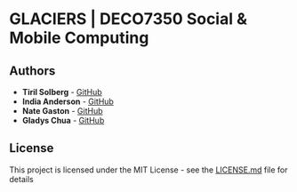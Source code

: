 # GLACIERS | DECO7350 Social & Mobile Computing


## Authors
* **Tiril Solberg** - [GitHub](https://github.com/tmsolber/)
* **India Anderson** - [GitHub](https://github.com/liebeindiana/)
* **Nate Gaston** - [GitHub](https://github.com/nategastonUni)
* **Gladys Chua** - [GitHub](https://github.com/gladyschua/)

## License
This project is licensed under the MIT License - see the [LICENSE.md](LICENSE.md) file for details

